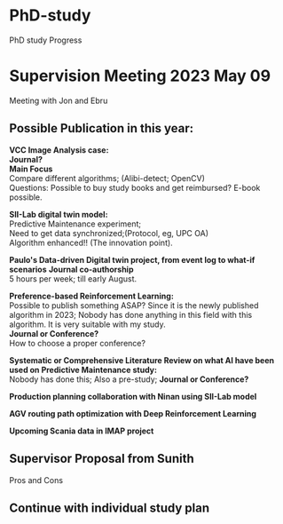 # PhD-study

PhD study Progress 

# Supervision Meeting 2023 May 09
Meeting with Jon and Ebru

## Possible Publication in this year:
**VCC Image Analysis case:**\
**Journal?**\
**Main Focus**\
Compare different algorithms; (Alibi-detect; OpenCV) \
Questions: Possible to buy study books and get reimbursed? E-book possible.

**SII-Lab digital twin model:**\
Predictive Maintenance experiment;\
Need to get data synchronized;(Protocol, eg, UPC OA)\
Algorithm enhanced!! (The innovation point). 

**Paulo's Data-driven Digital twin project, from event log to what-if scenarios**
**Journal co-authorship**\
5 hours per week; till early August.


**Preference-based Reinforcement Learning:**\
Possible to publish something ASAP? Since it is the newly published algorithm in 2023; Nobody has done anything in this field with this algorithm. It is very suitable with my study.\
**Journal or Conference?** \
How to choose a proper conference? 

**Systematic or Comprehensive Literature Review on what AI have been used on Predictive Maintenance study:**\
Nobody has done this; Also a pre-study; 
**Journal or Conference?** 

**Production planning collaboration with Ninan using SII-Lab model** 

**AGV routing path optimization with Deep Reinforcement Learning**

**Upcoming Scania data in IMAP project**


## Supervisor Proposal from Sunith
Pros and Cons 

## Continue with individual study plan 


